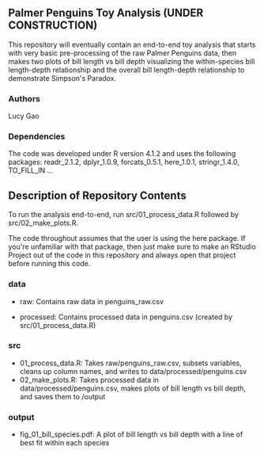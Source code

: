 ## Palmer Penguins Toy Analysis (UNDER CONSTRUCTION)

This repository will eventually contain an end-to-end toy analysis that starts with very basic pre-processing of the raw Palmer Penguins data, then makes two plots of bill length vs bill depth visualizing the within-species bill length-depth relationship and the overall bill length-depth relationship to demonstrate Simpson's Paradox. 

### Authors 
Lucy Gao 

### Dependencies 
The code was developed under R version 4.1.2 and uses the following packages: readr_2.1.2, dplyr_1.0.9, forcats_0.5.1, here_1.0.1, stringr_1.4.0, TO_FILL_IN ...     

## Description of Repository Contents

To run the analysis end-to-end, run src/01_process_data.R followed by src/02_make_plots.R. 

The code throughout assumes that the user is using the here package. If you're unfamiliar with that package, then just make sure to make an RStudio Project out of the code in this repository and always open that project before running this code.

### data 

- raw: Contains raw data in penguins_raw.csv

- processed: Contains processed data in penguins.csv (created by src/01_process_data.R) 

### src 

  - 01_process_data.R: Takes raw/penguins_raw.csv, subsets variables, cleans up column names, and writes to data/processed/penguins.csv 
  - 02_make_plots.R: Takes processed data in data/processed/penguins.csv, makes plots of bill length vs bill depth, and saves them to /output

### output
  - fig_01_bill_species.pdf: A plot of bill length vs bill depth with a line of best fit within each species 


